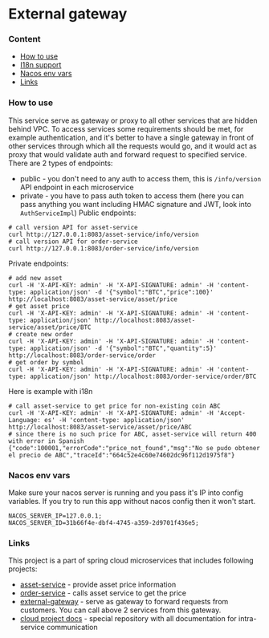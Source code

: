 # External gateway

### Content
* [How to use](#how-to-use)
* [I18n support](#i18n-support)
* [Nacos env vars](#nacos-env-vars)
* [Links](#links)

### How to use
This service serve as gateway or proxy to all other services that are hidden behind VPC. To access services some requirements should be met, for example authentication, and it's better to have a single gateway in front of other services through which all the requests would go, and it would act as proxy that would validate auth and forward request to specified service. There are 2 types of endpoints:
* public - you don't need to any auth to access them, this is `/info/version` API endpoint in each microservice
* private - you have to pass auth token to access them (here you can pass anything you want including HMAC signature and JWT, look into `AuthServiceImpl`)
Public endpoints:
```shell
# call version API for asset-service
curl http://127.0.0.1:8083/asset-service/info/version
# call version API for order-service
curl http://127.0.0.1:8083/order-service/info/version
```
Private endpoints:
```shell
# add new asset
curl -H 'X-API-KEY: admin' -H 'X-API-SIGNATURE: admin' -H 'content-type: application/json' -d '{"symbol":"BTC","price":100}' http://localhost:8083/asset-service/asset/price
# get asset price
curl -H 'X-API-KEY: admin' -H 'X-API-SIGNATURE: admin' -H 'content-type: application/json' http://localhost:8083/asset-service/asset/price/BTC
# create new order
curl -H 'X-API-KEY: admin' -H 'X-API-SIGNATURE: admin' -H 'content-type: application/json' -d '{"symbol":"BTC","quantity":5}' http://localhost:8083/order-service/order
# get order by symbol
curl -H 'X-API-KEY: admin' -H 'X-API-SIGNATURE: admin' -H 'content-type: application/json' http://localhost:8083/order-service/order/BTC
```
Here is example with i18n
```shell
# call asset-service to get price for non-existing coin ABC
curl -H 'X-API-KEY: admin' -H 'X-API-SIGNATURE: admin' -H 'Accept-Language: es' -H 'content-type: application/json' http://localhost:8083/asset-service/asset/price/ABC
# since there is no such price for ABC, asset-service will return 400 with error in Spanish
{"code":100001,"errorCode":"price_not_found","msg":"No se pudo obtener el precio de ABC","traceId":"664c52e4c60e74602dc96f112d1975f8"}
```

### Nacos env vars
Make sure your nacos server is running and you pass it's IP into config variables. If you try to run
this app without nacos config then it won't start.
```
NACOS_SERVER_IP=127.0.0.1;
NACOS_SERVER_ID=31b66f4e-dbf4-4745-a359-2d9701f436e5;
```

### Links
This project is a part of spring cloud microservices that includes following projects:
* [asset-service](https://github.com/dgaydukov/spring-cloud-asset-service) - provide asset price information
* [order-service](https://github.com/dgaydukov/spring-cloud-order-service) - calls asset service to get the price
* [external-gateway](https://github.com/dgaydukov/spring-cloud-external-gateway) - serve as gateway to forward requests from customers. You can call above 2 services from this gateway.
* [cloud project docs](https://github.com/dgaydukov/spring-cloud-project?tab=readme-ov-file) - special repository with all documentation for intra-service communication